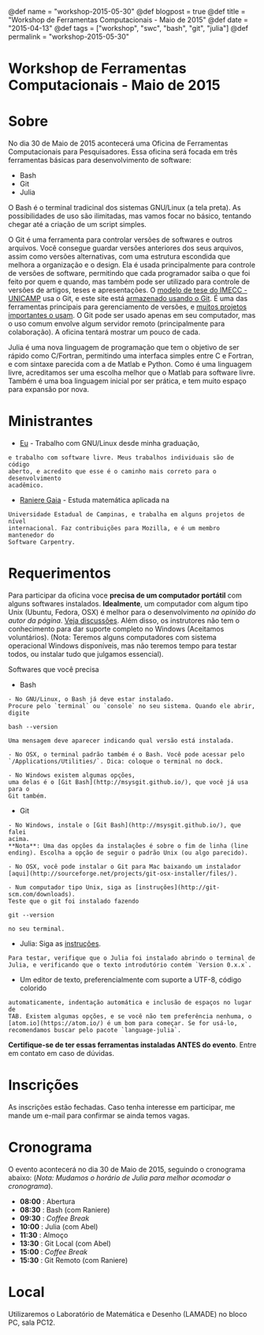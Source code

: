 @def name = "workshop-2015-05-30"
@def blogpost = true
@def title = "Workshop de Ferramentas Computacionais - Maio de 2015"
@def date = "2015-04-13"
@def tags = ["workshop", "swc", "bash", "git", "julia"]
@def permalink = "workshop-2015-05-30"

# Workshop de Ferramentas Computacionais - Maio de 2015


# Sobre

No dia 30 de Maio de 2015 acontecerá uma Oficina de Ferramentas Computacionais
para Pesquisadores.
Essa oficina será focada em três ferramentas básicas para desenvolvimento de
software:

  - Bash
  - Git
  - Julia

O Bash é o terminal tradicinal dos sistemas GNU/Linux (a tela preta).
As possibilidades de uso são ilimitadas, mas vamos focar no básico,
tentando chegar até a criação de um script simples.

O Git é uma ferramenta para controlar versões de softwares e outros arquivos.
Você consegue guardar versões anteriores dos seus arquivos, assim como versões
alternativas, com uma estrutura escondida que melhora a organização e o design.
Ela é usada principalmente para controle de versões de software, permitindo que
cada programador saiba o que foi feito por quem e quando, mas também pode ser
utilizado para controle de versões de artigos, teses e apresentações.
O [modelo de tese do IMECC - UNICAMP](https://github.com/lpoo/modelo_tese_imecc)
usa o Git, e este site está [armazenado usando o
Git](https://github.com/abelsiqueira/abelsiqueira.github.io).
É uma das ferramentas principais para gerenciamento de versões, e [muitos
projetos importantes o usam](https://git.wiki.kernel.org/index.php/GitProjects).
O Git pode ser usado apenas em seu computador, mas o uso comum envolve algum
servidor remoto (principalmente para colaboração). A oficina tentará mostrar um
pouco de cada.

Julia é uma nova linguagem de programação que tem o objetivo de ser rápido como
C/Fortran, permitindo uma interfaca simples entre C e Fortran, e com sintaxe
parecida com a de Matlab e Python.
Como é uma linguagem livre, acreditamos ser uma escolha melhor que o Matlab para
software livre.
Também é uma boa linguagem inicial por ser prática, e tem muito espaço para
expansão por nova.

# Ministrantes

  - [Eu]({{prepath}}/) - Trabalho com GNU/Linux desde minha graduação,
```
e trabalho com software livre. Meus trabalhos individuais são de código
aberto, e acredito que esse é o caminho mais correto para o desenvolvimento
acadêmico.
```
  - [Raniere Gaia](http://rgaiacs.com/) - Estuda matemática aplicada na
```
Universidade Estadual de Campinas, e trabalha em alguns projetos de nível
internacional. Faz contribuições para Mozilla, e é um membro mantenedor do
Software Carpentry.
```

# Requerimentos

Para participar da oficina voce **precisa de um computador portátil**
com alguns softwares instalados.
**Idealmente**, um computador com algum tipo Unix (Ubuntu, Fedora, OSX) é melhor
para o desenvolvimento _na opinião do autor da página_.
[Veja
discussões](http://www.quora.com/Is-it-important-for-modern-programmers-to-know-use-Unix-Why).
Além disso, os instrutores não tem o conhecimento para dar suporte completo no
Windows (Aceitamos voluntários).
(Nota: Teremos alguns computadores com sistema operacional Windows disponíveis,
mas não teremos tempo para testar todos, ou instalar tudo que julgamos
essencial).

Softwares que você precisa

  - Bash
```
- No GNU/Linux, o Bash já deve estar instalado.
Procure pelo `terminal` ou `console` no seu sistema. Quando ele abrir,
digite
```

```
bash --version
```

```
Uma mensagem deve aparecer indicando qual versão está instalada.
```

```
- No OSX, o terminal padrão também é o Bash. Você pode acessar pelo
`/Applications/Utilities/`. Dica: coloque o terminal no dock.
```

```
- No Windows existem algumas opções,
uma delas é o [Git Bash](http://msysgit.github.io/), que você já usa para o
Git também.
```

  - Git
```
- No Windows, instale o [Git Bash](http://msysgit.github.io/), que falei
acima.
**Nota**: Uma das opções da instalações é sobre o fim de linha (line
ending). Escolha a opção de seguir o padrão Unix (ou algo parecido).
```

```
- No OSX, você pode instalar o Git para Mac baixando um instalador
[aqui](http://sourceforge.net/projects/git-osx-installer/files/).
```

```
- Num computador tipo Unix, siga as [instruções](http://git-scm.com/downloads).
Teste que o git foi instalado fazendo
```

```
git --version
```

```
no seu terminal.
```

  - Julia: Siga as [instruções](http://julialang.org/downloads/).
```
Para testar, verifique que o Julia foi instalado abrindo o terminal de
Julia, e verificando que o texto introdutório contém `Version 0.x.x`.
```

  - Um editor de texto, preferencialmente com suporte a UTF-8, código colorido
```
automaticamente, indentação automática e inclusão de espaços no lugar de
TAB. Existem algumas opções, e se você não tem preferência nenhuma, o
[atom.io](https://atom.io/) é um bom para começar. Se for usá-lo,
recomendamos buscar pelo pacote `language-julia`.
```

**Certifique-se de ter essas ferramentas instaladas ANTES do evento**. Entre em
contato em caso de dúvidas.

# Inscrições

As inscrições estão fechadas. Caso tenha interesse em participar, me mande um
e-mail para confirmar se ainda temos vagas.

# Cronograma

O evento acontecerá no dia 30 de Maio de 2015, seguindo o cronograma abaixo:
(*Nota: Mudamos o horário de Julia para melhor acomodar o cronograma*).

  - **08:00** : Abertura
  - **08:30** : Bash (com Raniere)
  - **09:30** : _Coffee Break_
  - **10:00** : Julia (com Abel)
  - **11:30** : Almoço
  - **13:30** : Git Local (com Abel)
  - **15:00** : _Coffee Break_
  - **15:30** : Git Remoto (com Raniere)

# Local

Utilizaremos o Laboratório de Matemática e Desenho (LAMADE) no bloco PC, sala
PC12.
